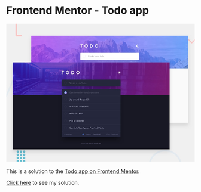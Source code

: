 # Frontend Mentor - Todo app

![Design preview for the Todo app coding challenge](./src/assets/design/desktop-preview.jpg)

This is a solution to the [Todo app on Frontend Mentor](https://www.frontendmentor.io/challenges/todo-app-Su1_KokOW).

[Click here](https://todo-app-fedemoya.netlify.app/) to see my solution.